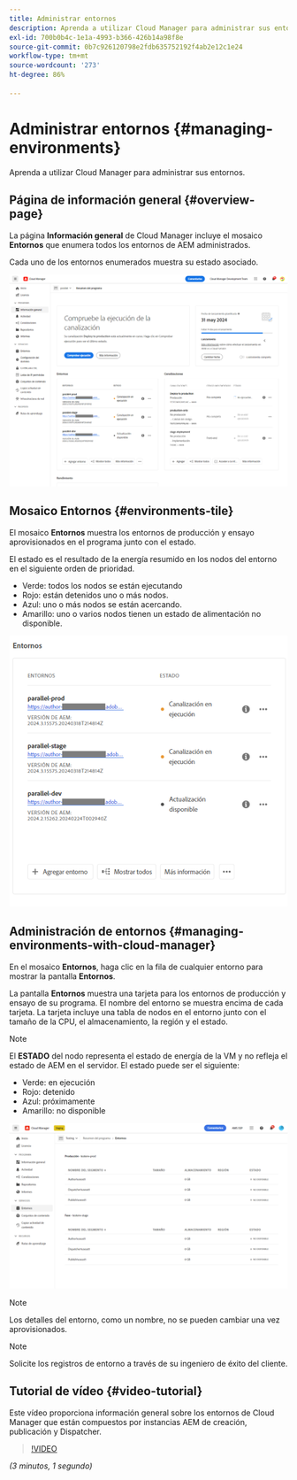 ```yaml
---
title: Administrar entornos
description: Aprenda a utilizar Cloud Manager para administrar sus entornos.
exl-id: 700b0b4c-1e1a-4993-b366-426b14a98f8e
source-git-commit: 0b7c926120798e2fdb635752192f4ab2e12c1e24
workflow-type: tm+mt
source-wordcount: '273'
ht-degree: 86%

---
```



# Administrar entornos {#managing-environments}

Aprenda a utilizar Cloud Manager para administrar sus entornos.

## Página de información general {#overview-page}

La página **Información general** de Cloud Manager incluye el mosaico **Entornos** que enumera todos los entornos de AEM administrados.

Cada uno de los entornos enumerados muestra su estado asociado.

![Página Información general](/help/assets/Manage-Environ-Overview.png)

## Mosaico Entornos {#environments-tile}

El mosaico **Entornos** muestra los entornos de producción y ensayo aprovisionados en el programa junto con el estado.

El estado es el resultado de la energía resumido en los nodos del entorno en el siguiente orden de prioridad.

* Verde: todos los nodos se están ejecutando
* Rojo: están detenidos uno o más nodos.
* Azul: uno o más nodos se están acercando.
* Amarillo: uno o varios nodos tienen un estado de alimentación no disponible.

![Mosaico Entornos](/help/assets/Environments-card-new.png)

## Administración de entornos {#managing-environments-with-cloud-manager}

En el mosaico **Entornos**, haga clic en la fila de cualquier entorno para mostrar la pantalla **Entornos**.

La pantalla **Entornos** muestra una tarjeta para los entornos de producción y ensayo de su programa. El nombre del entorno se muestra encima de cada tarjeta. La tarjeta incluye una tabla de nodos en el entorno junto con el tamaño de la CPU, el almacenamiento, la región y el estado.

>[!NOTE]
>
>El **ESTADO** del nodo representa el estado de energía de la VM y no refleja el estado de AEM en el servidor. El estado puede ser el siguiente:

* Verde: en ejecución
* Rojo: detenido
* Azul: próximamente
* Amarillo: no disponible

![Pestaña Entornos](/help/assets/Environments-tab.png)

>[!NOTE]
>
>Los detalles del entorno, como un nombre, no se pueden cambiar una vez aprovisionados.

>[!NOTE]
>
>Solicite los registros de entorno a través de su ingeniero de éxito del cliente.

## Tutorial de vídeo {#video-tutorial}

Este vídeo proporciona información general sobre los entornos de Cloud Manager que están compuestos por instancias AEM de creación, publicación y Dispatcher.

>[!VIDEO](https://video.tv.adobe.com/v/26318/)

*(3 minutos, 1 segundo)*
